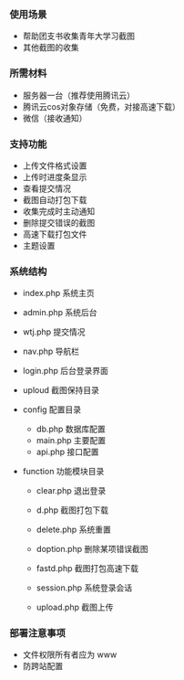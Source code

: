 ### 使用场景
- 帮助团支书收集青年大学习截图
- 其他截图的收集

### 所需材料
- 服务器一台（推荐使用腾讯云）
- 腾讯云cos对象存储（免费，对接高速下载）
- 微信（接收通知）

### 支持功能
- 上传文件格式设置
- 上传时进度条显示
- 查看提交情况
- 截图自动打包下载
- 收集完成时主动通知
- 删除提交错误的截图
- 高速下载打包文件
- 主题设置

### 系统结构
- index.php 系统主页
- admin.php 系统后台
- wtj.php 提交情况 
- nav.php 导航栏
- login.php 后台登录界面
- uploud  截图保持目录
- config 配置目录
  - db.php 数据库配置
  - main.php 主要配置
  - api.php 接口配置
- function 功能模块目录

  - clear.php 退出登录

  - d.php 截图打包下载

  - delete.php 系统重置
  - doption.php 删除某项错误截图
  - fastd.php 截图打包高速下载
  - session.php  系统登录会话
  - upload.php 截图上传

### 部署注意事项
 - 文件权限所有者应为 www
 - 防跨站配置
